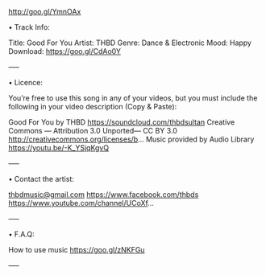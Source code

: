 
 http://goo.gl/YmnOAx

• Track Info:

Title: Good For You
Artist: THBD
Genre: Dance & Electronic
Mood: Happy
Download: https://goo.gl/CdAo0Y

–––

• Licence:

You’re free to use this song in any of your videos, but you must include the following in your video description (Copy & Paste):

Good For You by THBD https://soundcloud.com/thbdsultan
Creative Commons — Attribution 3.0 Unported— CC BY 3.0 
http://creativecommons.org/licenses/b...
Music provided by Audio Library https://youtu.be/-K_YSjqKgvQ

–––

• Contact the artist:

thbdmusic@gmail.com
https://www.facebook.com/thbds
https://www.youtube.com/channel/UCoXf...

–––

• F.A.Q:

How to use music
https://goo.gl/zNKFGu

–––
